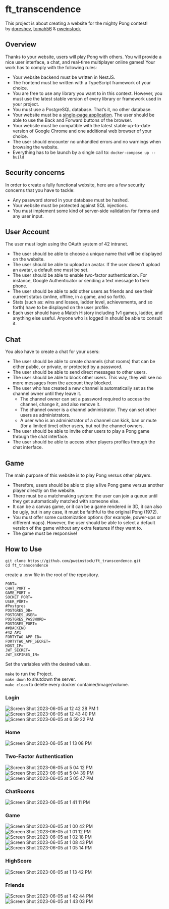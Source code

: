 # ft_transcendence
This project is about creating a website for the mighty Pong contest!\
by [doreshev](https://github.com/doreshev), [tomah56](https://github.com/tomah56) & [pweinstock](https://github.com/pweinstock)
## Overview
Thanks to your website, users will play Pong with others. You will provide a nice user interface, a chat, and real-time multiplayer online games!
Your work has to comply with the following rules:
- Your website backend must be written in NestJS.
- The frontend must be written with a TypeScript framework of your choice.
- You are free to use any library you want to in this context. However, you must use the latest stable version of every library or framework used in your project.
- You must use a PostgreSQL database. That’s it, no other database.
- Your website must be a [single-page application](https://en.wikipedia.org/wiki/Single-page_application). The user should be able to use the Back and Forward buttons of the browser.
- Your website must be compatible with the latest stable up-to-date version of Google Chrome and one additional web browser of your choice.
- The user should encounter no unhandled errors and no warnings when browsing the website.
- Everything has to be launch by a single call to: `docker-compose up --build`
## Security concerns
In order to create a fully functional website, here are a few security concerns that you have to tackle:
- Any password stored in your database must be hashed.
- Your website must be protected against SQL injections.
- You must implement some kind of server-side validation for forms and any user input.
## User Account
The user must login using the OAuth system of 42 intranet.
- The user should be able to choose a unique name that will be displayed on the website.
- The user should be able to upload an avatar. If the user doesn’t upload an avatar, a default one must be set.
- The user should be able to enable two-factor authentication. For instance, Google Authenticator or sending a text message to their phone.
- The user should be able to add other users as friends and see their current status (online, offline, in a game, and so forth).
- Stats (such as: wins and losses, ladder level, achievements, and so forth) have to be displayed on the user profile.
- Each user should have a Match History including 1v1 games, ladder, and anything else useful. Anyone who is logged in should be able to consult it.
## Chat
You also have to create a chat for your users:
- The user should be able to create channels (chat rooms) that can be either public, or private, or protected by a password.
- The user should be able to send direct messages to other users.
- The user should be able to block other users. This way, they will see no more messages from the account they blocked.
- The user who has created a new channel is automatically set as the channel owner until they leave it.
  - The channel owner can set a password required to access the channel, change it, and also remove it.
  - The channel owner is a channel administrator. They can set other users as administrators.
  - A user who is an administrator of a channel can kick, ban or mute (for a limited time) other users, but not the channel owners.
- The user should be able to invite other users to play a Pong game through the chat interface.
- The user should be able to access other players profiles through the chat interface.
## Game
The main purpose of this website is to play Pong versus other players.
- Therefore, users should be able to play a live Pong game versus another player directly on the website.
- There must be a matchmaking system: the user can join a queue until they get automatically matched with someone else.
- It can be a canvas game, or it can be a game rendered in 3D, it can also be ugly, but in any case, it must be faithful to the original Pong (1972).
- You must offer some customization options (for example, power-ups or different maps). However, the user should be able to select a default version of the game without any extra features if they want to.
- The game must be responsive!

## How to Use
```
git clone https://github.com/pweinstock/ft_transcendence.git
cd ft_transcendence
```
create a .env file in the root of the repository.
```
PORT=
CHAT_PORT = 
GAME_PORT = 
SOCKET_PORT=
USER_PORT=
#Postgres
POSTGRES_DB=
POSTGRES_USER=
POSTGRES_PASSWORD=
POSTGRES_PORT=
##BACKEND
#42 API
FORTYTWO_APP_ID=
FORTYTWO_APP_SECRET=
HOST_IP=
JWT_SECRET=
JWT_EXPIRES_IN=
```
Set the variables with the desired values.

`make` to run the Project.\
`make down` to shutdown the server.\
`make clean` to delete every docker container/image/volume.


### Login
![Screen Shot 2023-06-05 at 12 42 28 PM 1](https://github.com/pweinstock/ft_transcendence/assets/37242263/2ef5151a-31df-4f7f-882b-1d35ebbe8790)
![Screen Shot 2023-06-05 at 12 43 40 PM](https://github.com/pweinstock/ft_transcendence/assets/37242263/3d59b26f-11ff-4453-9fe3-89265617106b)
![Screen Shot 2023-06-05 at 6 59 22 PM](https://github.com/pweinstock/ft_transcendence/assets/37242263/608afba3-307e-42b2-9158-fc9431b08d91)
### Home
![Screen Shot 2023-06-05 at 1 13 08 PM](https://github.com/pweinstock/ft_transcendence/assets/37242263/67000227-a6cf-4f52-b623-ed8aead3af3e)
### Two-Factor Authentication
![Screen Shot 2023-06-05 at 5 04 12 PM](https://github.com/pweinstock/ft_transcendence/assets/37242263/4f311e1b-4905-4680-85e2-6bff322c2549)
![Screen Shot 2023-06-05 at 5 04 39 PM](https://github.com/pweinstock/ft_transcendence/assets/37242263/fb57473c-1d35-4a2c-a249-2cea2b7053d0)
![Screen Shot 2023-06-05 at 5 05 47 PM](https://github.com/pweinstock/ft_transcendence/assets/37242263/44935b76-ba56-441f-9009-a127b1154ce3)
### ChatRooms
![Screen Shot 2023-06-05 at 1 41 11 PM](https://github.com/pweinstock/ft_transcendence/assets/37242263/83c28888-8fb9-4743-98cb-d1fc410e44b3)
### Game
![Screen Shot 2023-06-05 at 1 00 42 PM](https://github.com/pweinstock/ft_transcendence/assets/37242263/db497d54-f0e2-4bd9-83af-61d025151a6a)
![Screen Shot 2023-06-05 at 1 01 12 PM](https://github.com/pweinstock/ft_transcendence/assets/37242263/5b7e7625-f9d6-465d-85c4-4b016a7ee17f)
![Screen Shot 2023-06-05 at 1 02 18 PM](https://github.com/pweinstock/ft_transcendence/assets/37242263/8455b4c3-0842-4404-8707-78ad93c7c566)
![Screen Shot 2023-06-05 at 1 08 43 PM](https://github.com/pweinstock/ft_transcendence/assets/37242263/0c8d0ae5-d0cd-418e-b1c9-316cc4240791)
![Screen Shot 2023-06-05 at 1 05 14 PM](https://github.com/pweinstock/ft_transcendence/assets/37242263/bc863ce2-a6c3-4db5-a5d6-2b17094e86e4)
### HighScore
![Screen Shot 2023-06-05 at 1 13 42 PM](https://github.com/pweinstock/ft_transcendence/assets/37242263/0a3136d1-53e6-4f42-8fb0-7e6bb5d28792)
### Friends
![Screen Shot 2023-06-05 at 1 42 44 PM](https://github.com/pweinstock/ft_transcendence/assets/37242263/097041d7-ccca-4905-bca5-5b323c90ca88)
![Screen Shot 2023-06-05 at 1 43 03 PM](https://github.com/pweinstock/ft_transcendence/assets/37242263/e39fd4f9-6006-4e78-af30-08f30319a399)
